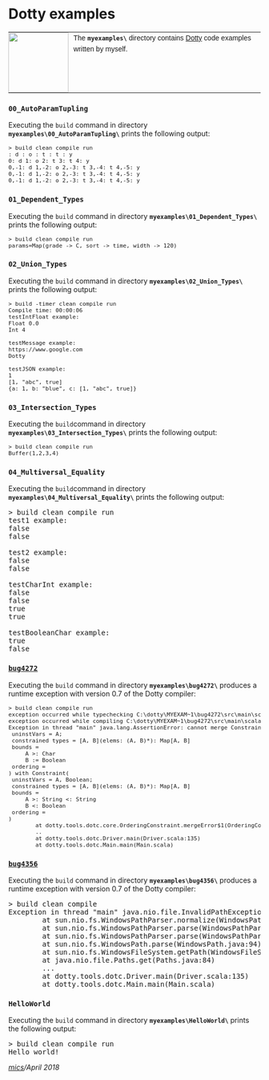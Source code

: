 # Dotty examples

<table style="font-family:Helvetica,Arial;font-size:14px;line-height:1.6;">
  <tr>
  <td style="border:0;padding:0 10px 0 0;min-width:120px;"><a href="http://dotty.epfl.ch/"><img src="https://www.cakesolutions.net/hubfs/dotty.png" width="120"/></a></td>
  <td style="border:0;padding:0;vertical-align:text-top;">The <strong><code>myexamples\</code></strong> directory contains <a href="http://dotty.epfl.ch/" alt="Dotty">Dotty</a> code examples written by myself.</td>
  </tr>
</table>

### `00_AutoParamTupling`

Executing the `build` command in directory **`myexamples\00_AutoParamTupling\`** 
prints the following output:

<pre style="font-size:80%;">
> build clean compile run
: d : o : t : t : y
0: d 1: o 2: t 3: t 4: y
0,-1: d 1,-2: o 2,-3: t 3,-4: t 4,-5: y
0,-1: d 1,-2: o 2,-3: t 3,-4: t 4,-5: y
0,-1: d 1,-2: o 2,-3: t 3,-4: t 4,-5: y
</pre>

### `01_Dependent_Types`

Executing the `build` command in directory **`myexamples\01_Dependent_Types\`** prints the following output:

<pre style="font-size:80%;">
> build clean compile run
params=Map(grade -> C, sort -> time, width -> 120)
</pre>

### `02_Union_Types`

Executing the `build` command in directory **`myexamples\02_Union_Types\`** prints the following output:

<pre style="font-size:80%;">
> build -timer clean compile run
Compile time: 00:00:06
testIntFloat example:
Float 0.0
Int 4

testMessage example:
https://www.google.com
Dotty

testJSON example:
1
[1, "abc", true]
{a: 1, b: "blue", c: [1, "abc", true]}
</pre>

### `03_Intersection_Types`

Executing the `build`command in directory **`myexamples\03_Intersection_Types\`** prints the following output:

<pre style="font-size:80%;">
> build clean compile run
Buffer(1,2,3,4)
</pre>

### `04_Multiversal_Equality`

Executing the `build`command in directory **`myexamples\04_Multiversal_Equality\`** prints the following output:

<pre>
> build clean compile run
test1 example:
false
false

test2 example:
false                             
false                             
                                  
testCharInt example:              
false
false
true                              
true                              
                                  
testBooleanChar example:          
true                              
false                             
</pre>

### [`bug4272`](https://github.com/lampepfl/dotty/issues/4272)

Executing the `build` command in directory **`myexamples\bug4272\`** produces a runtime exception with version 0.7 of the Dotty compiler:

<pre style="font-size:80%;">
> build clean compile run
exception occurred while typechecking C:\dotty\MYEXAM~1\bug4272\src\main\scala\Main.scala
exception occurred while compiling C:\dotty\MYEXAM~1\bug4272\src\main\scala\Main.scala
Exception in thread "main" java.lang.AssertionError: cannot merge Constraint(
 uninstVars = A;
 constrained types = [A, B](elems: (A, B)*): Map[A, B]
 bounds =
     A >: Char
     B := Boolean
 ordering =
) with Constraint(
 uninstVars = A, Boolean;
 constrained types = [A, B](elems: (A, B)*): Map[A, B]
 bounds =
     A >: String <: String
     B <: Boolean
 ordering =
)
        at dotty.tools.dotc.core.OrderingConstraint.mergeError$1(OrderingConstraint.scala:538)
        ..
        at dotty.tools.dotc.Driver.main(Driver.scala:135)
        at dotty.tools.dotc.Main.main(Main.scala)
</pre>

### [`bug4356`](https://github.com/lampepfl/dotty/issues/4356)

Executing the `build` command in directory **`myexamples\bug4356\`** produces a runtime exception with version 0.7 of the Dotty compiler:

<pre>
> build clean compile
Exception in thread "main" java.nio.file.InvalidPathException: Illegal char <:> at index 72: C:\Users\michelou\WORKSP~2\DOTTY-~2\MYEXAM~1\bug4356\\lib\junit-4.12.jar:C:\Users\michelou\WORKSP~2\DOTTY-~2\MYEXAM~1\bug4356\target\dotty-0.7\classes
        at sun.nio.fs.WindowsPathParser.normalize(WindowsPathParser.java:182)
        at sun.nio.fs.WindowsPathParser.parse(WindowsPathParser.java:153)
        at sun.nio.fs.WindowsPathParser.parse(WindowsPathParser.java:77)
        at sun.nio.fs.WindowsPath.parse(WindowsPath.java:94)
        at sun.nio.fs.WindowsFileSystem.getPath(WindowsFileSystem.java:255)
        at java.nio.file.Paths.get(Paths.java:84)
        ...
        at dotty.tools.dotc.Driver.main(Driver.scala:135)
        at dotty.tools.dotc.Main.main(Main.scala)
</pre>

### `HelloWorld`

Executing the `build` command in directory **`myexamples\HelloWorld\`** prints the following output:

<pre>
> build clean compile run
Hello world!
</pre>

*[mics](http://lampwww.epfl.ch/~michelou/)/April 2018*






